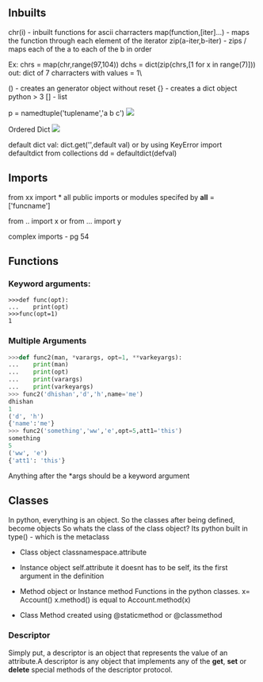 ## Inbuilts

chr(i) - inbuilt functions for ascii charracters
map(function,[iter]...) - maps the function through each element of the iterator
zip(a-iter,b-iter) - zips / maps each of the a to each of the b in order

Ex:
chrs = map(chr,range(97,104))
dchs = dict(zip(chrs,[1 for x in range(7)]))
out: dict of 7 charracters with values = 1\

() - creates an generator object without reset
{} - creates a dict object python > 3
[] - list


p = namedtuple('tuplename','a b c')
![](http://imgur.com/bvn3P6c)

Ordered Dict
![](http://imgur.com/7nvyU2T)

default dict val:
dict.get('',default val) or by using KeyError
import defaultdict from collections
dd = defaultdict(defval)

## Imports

from xx import *
all public imports or modules specifed by __all__ = ['funcname']

from .. import x
or
from ... import y

complex imports - pg 54

## Functions

### Keyword arguments:

```python3
>>>def func(opt):
...    print(opt)
>>>func(opt=1)
1
```

### Multiple Arguments

```python
>>>def func2(man, *varargs, opt=1, **varkeyargs):
...    print(man)
...    print(opt)
...    print(varargs)
...    print(varkeyargs)
>>> func2('dhishan','d','h',name='me')
dhishan
1
('d', 'h')
{'name':'me'}
>>> func2('something','ww','e',opt=5,att1='this')
something
5
('ww', 'e')
{'att1': 'this'}
```

Anything after the *args should be a keyword argument

## Classes

In python, everything is an object.
So the classes after being defined, become objects
So whats the class of the class object? Its python built in type() - which is the metaclass

- Class object
  classnamespace.attribute

- Instance object
  self.attribute it doesnt has to be self, its the first argument in the definition

- Method object or Instance method
  Functions in the python classes.
  x= Account()
  x.method() is equal to Account.method(x)

- Class Method
  created using @staticmethod or @classmethod

### Descriptor
Simply put, a descriptor is an object that represents the value of an attribute.A descriptor is any object that implements any of the __get__, __set__ or __delete__ special methods of the descriptor protocol. 
